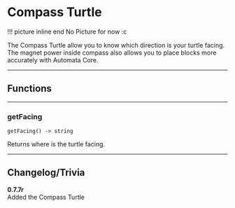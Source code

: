 # Compass Turtle

!!! picture inline end
    No Picture for now :c

The Compass Turtle allow you to know which direction is your turtle facing.
The magnet power inside compass also allows you to place blocks more accurately with Automata Core.

<p class="picture-spacing" style="--ps:6.3rem;"></p>

---

## Functions

---

### getFacing
```
getFacing() -> string
```

Returns where is the turtle facing.

---

## Changelog/Trivia

**0.7.7r**  
Added the Compass Turtle
